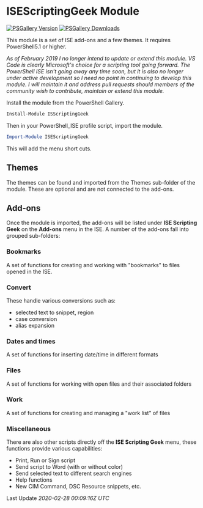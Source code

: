 # ISEScriptingGeek Module

[![PSGallery Version](https://img.shields.io/powershellgallery/v/ISEScriptingGeek.png?style=for-the-badge&logo=powershell&label=PowerShell%20Gallery)](https://www.powershellgallery.com/packages/ISEScriptingGeek/) [![PSGallery Downloads](https://img.shields.io/powershellgallery/dt/ISEScriptingGeek.png?style=for-the-badge&label=Downloads)](https://www.powershellgallery.com/packages/ISEScriptingGeek/)

This module is a set of ISE add-ons and a few themes. It requires PowerShell5.1 or higher.

_As of February 2019 I no longer intend to update or extend this module. VS Code is clearly Microsoft's choice for a scripting tool going forward. The PowerShell ISE isn't going away any time soon, but it is also no longer under active development so I need no point in continuing to develop this module. I will maintain it and address pull requests should members of the community wish to contribute, maintain or extend this module._

Install the module from the PowerShell Gallery.

```powershell
Install-Module ISScriptingGeek
```

Then in your PowerShell_ISE profile script, import the module.

```powershell
Import-Module ISEScriptingGeek
```

This will add the menu short cuts.

## Themes

The themes can be found and imported from the Themes sub-folder of the module.
These are optional and are not connected to the add-ons.

## Add-ons

Once the module is imported, the add-ons will be listed under **ISE Scripting Geek** on the **Add-ons** menu in the ISE.
A number of the add-ons fall into grouped sub-folders:

### Bookmarks

A set of functions for creating and working with "bookmarks" to files opened in the ISE.

### Convert

These handle various conversions such as:

- selected text to snippet, region
- case conversion
- alias expansion

### Dates and times

A set of functions for inserting date/time in different formats

### Files

A set of functions for working with open files and their associated folders

### Work

A set of functions for creating and managing a "work list" of files

### Miscellaneous

There are also other scripts directly off the **ISE Scripting Geek** menu, these functions provide various capabilities:

- Print, Run or Sign script
- Send script to Word (with or without color)
- Send selected text to different search engines
- Help functions
- New CIM Command, DSC Resource snippets, etc.

Last Update *2020-02-28 00:09:16Z UTC*
